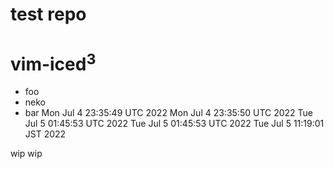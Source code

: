 # test repo

# $\text{vim-iced}^3$

 * foo
 * neko
 * bar
Mon Jul  4 23:35:49 UTC 2022
Mon Jul  4 23:35:50 UTC 2022
Tue Jul  5 01:45:53 UTC 2022
Tue Jul  5 01:45:53 UTC 2022
Tue Jul  5 11:19:01 JST 2022

wip
wip
